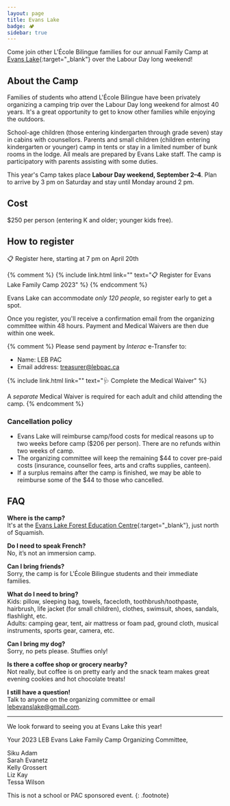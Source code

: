 ```yaml
---
layout: page
title: Evans Lake
badge: 🏕
sidebar: true
---
```


Come join other L'École Bilingue families for our annual Family Camp at [Evans Lake](https://evanslake.com/){:target="_blank"} over the Labour Day long weekend!

## About the Camp

Families of students who attend L'École Bilingue have been privately organizing a camping trip over the Labour Day long weekend for almost 40 years. It's a great opportunity to get to know other families while enjoying the outdoors.

School-age children (those entering kindergarten through grade seven) stay in cabins with counsellors. Parents and small children (children entering kindergarten or younger) camp in tents or stay in a limited number of bunk rooms in the lodge. All meals are prepared by Evans Lake staff. The camp is participatory with parents assisting with some duties.

This year's Camp takes place **Labour Day weekend, September 2–4**. Plan to arrive by 3 pm on Saturday and stay until Monday around 2 pm.

## Cost

$250 per person (entering K and older; younger kids free).

## How to register 

<div class="message message-icon">
  📋 Register here, starting at 7 pm on April 20th
</div>

{% comment %}
{% include link.html link="" text="📋 Register for Evans Lake Family Camp 2023" %}
{% endcomment %}

Evans Lake can accommodate _only 120 people_, so register early to get a spot. 

Once you register, you'll receive a confirmation email from the organizing committee within 48 hours. Payment and Medical Waivers are then due within one week.

{% comment %}
Please send payment by _Interac_ e-Transfer to:

*	Name: LEB PAC
*	Email address: treasurer@lebpac.ca

{% include link.html link="" text="🩺 Complete the Medical Waiver" %}

A _separate_ Medical Waiver is required for each adult and child attending the camp.
{% endcomment %}

### Cancellation policy

*	Evans Lake will reimburse camp/food costs for medical reasons up to two weeks before camp ($206 per person). There are no refunds within two weeks of camp.
*	The organizing committee will keep the remaining $44 to cover pre-paid costs (insurance, counsellor fees, arts and crafts supplies, canteen).
*	If a surplus remains after the camp is finished, we may be able to reimburse some of the $44 to those who cancelled.

## FAQ

**Where is the camp?**  
It's at the [Evans Lake Forest Education Centre](https://goo.gl/maps/eU2bzYBFbjybUhtz7){:target="_blank"}, just north of Squamish.

**Do I need to speak French?**  
No, it’s not an immersion camp.

**Can I bring friends?**  
Sorry, the camp is for L'École Bilingue students and their immediate families.

**What do I need to bring?**  
Kids: pillow, sleeping bag, towels, facecloth, toothbrush/toothpaste, hairbrush, life jacket (for small children), clothes, swimsuit, shoes, sandals, flashlight, etc.  
Adults: camping gear, tent, air mattress or foam pad, ground cloth, musical instruments, sports gear, camera, etc.

**Can I bring my dog?**  
Sorry, no pets please. Stuffies only!

**Is there a coffee shop or grocery nearby?**  
Not really, but coffee is on pretty early and the snack team makes great evening cookies and hot chocolate treats!

**I still have a question!**  
Talk to anyone on the organizing committee or email [lebevanslake@gmail.com](mailto:lebevanslake@gmail.com).

---

We look forward to seeing you at Evans Lake this year!

Your 2023 LEB Evans Lake Family Camp Organizing Committee,

Siku Adam  
Sarah Evanetz  
Kelly Grossert  
Liz Kay  
Tessa Wilson

This is not a school or PAC sponsored event.
{: .footnote}